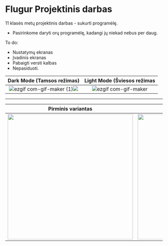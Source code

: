 # Flugur Projektinis darbas

11 klasės metų projektinis darbas - sukurti programėlę.

- Pasirinkome daryti orų programėlę, kadangi jų niekad nebus per daug.

To do:
- Nustatymų ekranas
- Įvadinis ekranas
- Pabaigti versti kalbas
- Nepasiduoti.


Dark Mode (Tamsos režimas)  |  Light Mode (Šviesos režimas
:-------------------------:|:-------------------------:
![ezgif com-gif-maker (1)](https://user-images.githubusercontent.com/96780163/212784112-a680fd69-9a1c-4444-936b-5c8d542e38fe.gif)![](https://...Dark.png)  |  ![ezgif com-gif-maker](https://user-images.githubusercontent.com/96780163/212784120-962f4784-6b0a-4b0c-a6ad-3d3d897fd552.gif)

 ------------------------------------------------------------------------------------------------------------------------------------------
 
 
   Pirminis variantas   |   (Gali būti implementuotas)
:-------------------------:|:-------------------------:
<img src="https://user-images.githubusercontent.com/96780163/212785329-43493b1c-4008-4d1f-8dc9-b7645a128467.png" width="400" /> | <img src="https://user-images.githubusercontent.com/96780163/212785318-de309f56-a395-4a26-bb21-67e7a154e1d9.png" width="400" />


